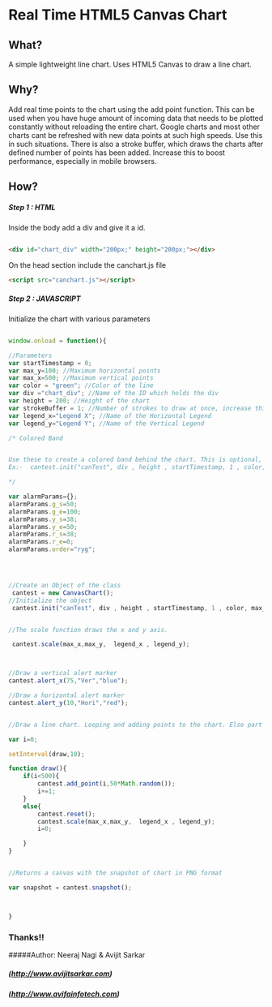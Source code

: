 # Real Time HTML5 Canvas Chart

## What?
A simple lightweight line chart. Uses HTML5 Canvas to draw a line chart. 

## Why?
Add real time points to the chart using the add point function. This can be used when you have huge amount of incoming data that needs to be plotted constantly without reloading the entire chart.
Google charts and most other charts cant be refreshed with new data points at such high speeds. Use this in such situations.
There is also a stroke buffer, which draws the charts after defined number of points has been added. Increase this to boost performance, especially in mobile browsers.

## How?

##### Step 1 : HTML
Inside the body add a div and give it a id.
```html

<div id="chart_div" width="200px;" height="200px;"></div>

```
On the head section include the canchart.js file 
```html
<script src="canchart.js"></script>
```

##### Step 2 : JAVASCRIPT
Initialize the chart with various parameters
```javascript

window.onload = function(){

//Parameters
var startTimestamp = 0;
var max_y=100; //Maximum horizontal points
var max_x=500; //Maximum vertical points
var color = "green"; //Color of the line
var div ="chart_div"; //Name of the ID which holds the div
var height = 200; //Height of the chart
var strokeBuffer = 1; //Number of strokes to draw at once, increase this to increase performance
var legend_x="Legend X"; //Name of the Horizontal Legend
var legend_y="Legend Y"; //Name of the Vertical Legend

/* Colored Band


Use these to create a colored band behind the chart. This is optional, just pass a blank object in its place to remove this
Ex:-  cantest.init("canTest", div , height , startTimestamp, 1 , color, max_y, max_x,{},strokeBuffer);

*/

var alarmParams={};
alarmParams.g_s=50;
alarmParams.g_e=100;
alarmParams.y_s=38;
alarmParams.y_e=50;
alarmParams.r_s=38;
alarmParams.r_e=0;
alarmParams.order="ryg";




//Create an Object of the class
 cantest = new CanvasChart();
//Initialize the object
 cantest.init("canTest", div , height , startTimestamp, 1 , color, max_y, max_x,alarmParams,strokeBuffer);


//The scale function draws the x and y axis.  

 cantest.scale(max_x,max_y,  legend_x , legend_y);



//Draw a vertical alert marker
cantest.alert_x(75,"Ver","blue");

//Draw a horizontal alert marker
cantest.alert_y(10,"Hori","red");


//Draw a line chart. Looping and adding points to the chart. Else part is optional just to show the reset method.

var i=0;

setInterval(draw,10);

function draw(){
	if(i<500){
		cantest.add_point(i,50*Math.random());
		i+=1;
	}
	else{
		cantest.reset();
		cantest.scale(max_x,max_y,  legend_x , legend_y);
		i=0;

	}
}


//Returns a canvas with the snapshot of chart in PNG format

var snapshot = cantest.snapshot();



}

```

### Thanks!!

#####Author: Neeraj Nagi & Avijit Sarkar


##### (http://www.avijitsarkar.com)
##### (http://www.avifainfotech.com)